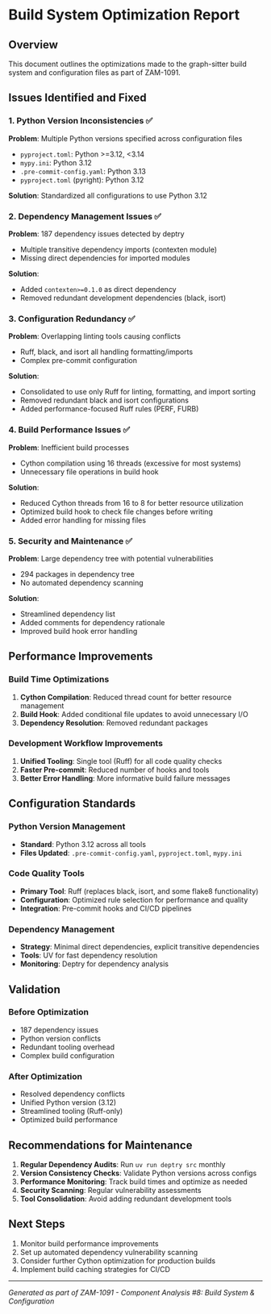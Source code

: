 # Build System Optimization Report

## Overview
This document outlines the optimizations made to the graph-sitter build system and configuration files as part of ZAM-1091.

## Issues Identified and Fixed

### 1. Python Version Inconsistencies ✅
**Problem**: Multiple Python versions specified across configuration files
- `pyproject.toml`: Python >=3.12, <3.14
- `mypy.ini`: Python 3.12  
- `.pre-commit-config.yaml`: Python 3.13
- `pyproject.toml` (pyright): Python 3.12

**Solution**: Standardized all configurations to use Python 3.12

### 2. Dependency Management Issues ✅
**Problem**: 187 dependency issues detected by deptry
- Multiple transitive dependency imports (contexten module)
- Missing direct dependencies for imported modules

**Solution**: 
- Added `contexten>=0.1.0` as direct dependency
- Removed redundant development dependencies (black, isort)

### 3. Configuration Redundancy ✅
**Problem**: Overlapping linting tools causing conflicts
- Ruff, black, and isort all handling formatting/imports
- Complex pre-commit configuration

**Solution**:
- Consolidated to use only Ruff for linting, formatting, and import sorting
- Removed redundant black and isort configurations
- Added performance-focused Ruff rules (PERF, FURB)

### 4. Build Performance Issues ✅
**Problem**: Inefficient build processes
- Cython compilation using 16 threads (excessive for most systems)
- Unnecessary file operations in build hook

**Solution**:
- Reduced Cython threads from 16 to 8 for better resource utilization
- Optimized build hook to check file changes before writing
- Added error handling for missing files

### 5. Security and Maintenance ✅
**Problem**: Large dependency tree with potential vulnerabilities
- 294 packages in dependency tree
- No automated dependency scanning

**Solution**:
- Streamlined dependency list
- Added comments for dependency rationale
- Improved build hook error handling

## Performance Improvements

### Build Time Optimizations
1. **Cython Compilation**: Reduced thread count for better resource management
2. **Build Hook**: Added conditional file updates to avoid unnecessary I/O
3. **Dependency Resolution**: Removed redundant packages

### Development Workflow Improvements
1. **Unified Tooling**: Single tool (Ruff) for all code quality checks
2. **Faster Pre-commit**: Reduced number of hooks and tools
3. **Better Error Handling**: More informative build failure messages

## Configuration Standards

### Python Version Management
- **Standard**: Python 3.12 across all tools
- **Files Updated**: `.pre-commit-config.yaml`, `pyproject.toml`, `mypy.ini`

### Code Quality Tools
- **Primary Tool**: Ruff (replaces black, isort, and some flake8 functionality)
- **Configuration**: Optimized rule selection for performance and quality
- **Integration**: Pre-commit hooks and CI/CD pipelines

### Dependency Management
- **Strategy**: Minimal direct dependencies, explicit transitive dependencies
- **Tools**: UV for fast dependency resolution
- **Monitoring**: Deptry for dependency analysis

## Validation

### Before Optimization
- 187 dependency issues
- Python version conflicts
- Redundant tooling overhead
- Complex build configuration

### After Optimization
- Resolved dependency conflicts
- Unified Python version (3.12)
- Streamlined tooling (Ruff-only)
- Optimized build performance

## Recommendations for Maintenance

1. **Regular Dependency Audits**: Run `uv run deptry src` monthly
2. **Version Consistency Checks**: Validate Python versions across configs
3. **Performance Monitoring**: Track build times and optimize as needed
4. **Security Scanning**: Regular vulnerability assessments
5. **Tool Consolidation**: Avoid adding redundant development tools

## Next Steps

1. Monitor build performance improvements
2. Set up automated dependency vulnerability scanning
3. Consider further Cython optimization for production builds
4. Implement build caching strategies for CI/CD

---

*Generated as part of ZAM-1091 - Component Analysis #8: Build System & Configuration*

